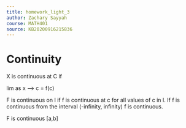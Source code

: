 ```yaml
---
title: homework_light_3
author: Zachary Sayyah
course: MATH401
source: KB20200916215836
---
```


# Continuity
X is continuous at C if

lim as x --> c = f(c)

F is continuous on I if f is continuous at c for all values of c in I. If f is continuous from the interval (-infinity, infinity) f is continuous.

F is continuous \[a,b\] 